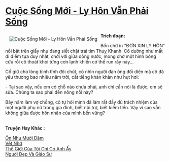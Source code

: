 <a href="https://utruyen.com/cuoc-song-moi-ly-hon-van-phai-song/24789/" title="Cuộc Sống Mới - Ly Hôn Vẫn Phải Sống"><h1>Cuộc Sống Mới - Ly Hôn Vẫn Phải Sống</h1></a><div style="display:table"><img align="right" style="float: left; padding: 10px;" src="https://utruyen.com/images/story/200x260/cuoc-song-moi-ly-hon-van-phai-song.jpg" alt="Cuộc Sống Mới - Ly Hôn Vẫn Phải Sống"><b>Trích đoạn:</b><p></p>Bốn chữ in "ĐƠN XIN LY HÔN" nổi bật trên giấy như đang siết chặt trái tim Thuỵ Khanh. Cô dường như mất đi điểm tựa duy nhất, chới với giữa dòng nước, mong chờ một hình bóng cứu rỗi cô thoát khỏi từng cơn lạnh khiến cơ thể run rẩy này...<p></p>Cố giữ cho lòng bình tĩnh đôi chút, cô nhìn người đàn ông đối diện mà cô đã yêu thương bao nhiêu năm trời, cất tiếng khàn khàn như hụt hơi:<p></p>- Tại sao vậy, nếu em có chỗ nào chưa phải, anh chỉ cần nói là được, em sẽ sửa. Chúng ta sao phải đến nông nỗi này?<p></p>Bảy năm làm vợ chồng, cô tự hỏi mình đã làm rất đầy đủ trách nhiệm của một người phụ nữ trong gia đình, biết nội trợ, biết kiếm tiền. Vậy vì sao vẫn không giữa được hôn nhân của mình bền vững?</div><p><br><b>Truyện Hay Khác :</b></p><a href="https://utruyen.com/on-nhu-muoi-dam/19119/" alt="Ôn Nhu Mười Dặm">Ôn Nhu Mười Dặm</a><br/><a href="https://www.flickr.com/photos/183745219@N08/49793240792/" alt="Vết Nhơ">Vết Nhơ</a><br/><a href="https://github.com/quanluxury/truyenhot/tree/master/truyenhay/17692/" alt="Thế Giới Của Tôi Chỉ Có Anh Ấy">Thế Giới Của Tôi Chỉ Có Anh Ấy</a><br/><a href="https://github.com/quanluxury/ngontinh_sac/tree/master/truyenhay/15980/" alt="Người Đẹp Và Giáo Sư">Người Đẹp Và Giáo Sư</a><br/>